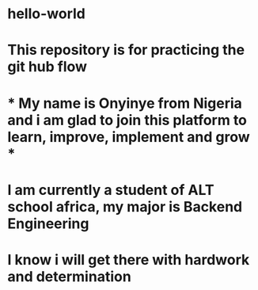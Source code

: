 # hello-world
 # This repository is for practicing the git hub flow

# * My name is Onyinye from Nigeria and i am glad to join this platform to learn, improve, implement and grow *
# I am currently a student of ALT school africa, my major is Backend Engineering
# I know i will get there with hardwork and determination
